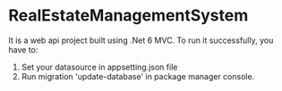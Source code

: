 # RealEstateManagementSystem

It is a web api project built using .Net 6 MVC. To run it successfully, you have to:

1. Set your datasource in appsetting.json file
2. Run migration 'update-database' in package manager console.